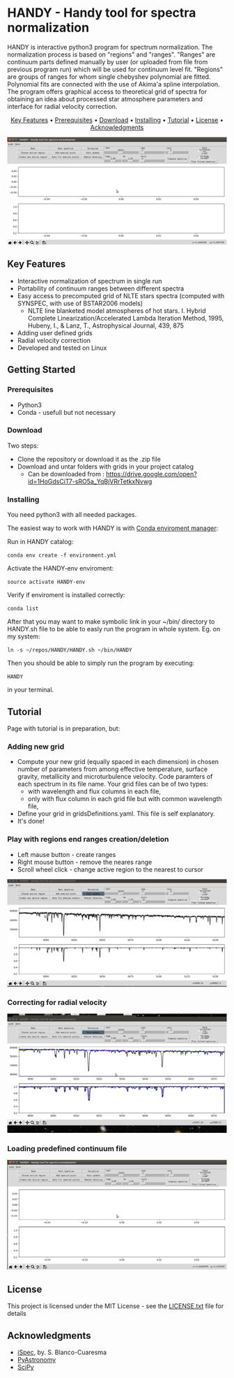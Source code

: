 # HANDY - Handy tool for spectra normalization

HANDY is interactive python3 program for spectrum normalization. The normalization process is based on "regions" and "ranges". "Ranges" are continuum parts defined manually by user (or uploaded from file from previous program run) which will be used for continuum level fit. "Regions" are groups of ranges for whom single chebyshev polynomial are fitted. Polynomial fits are connected with the use of Akima'a spline interpolation. The program offers graphical access to theoretical grid of spectra for obtaining an idea about processed star atmosphere parameters and interface for radial velocity correction. 

<p align="center">
  <a href="#key-features">Key Features</a> •
  <a href="#prerequisites">Prerequisites</a> •
  <a href="#download">Download</a> •
  <a href="#installing">Installing</a> •
  <a href="#tutorial">Tutorial</a> •
  <a href="#license">License</a> •
  <a href="#acknowledgments">Acknowledgments</a>
</p>

![Basic usage of HANDY](docsFiles/usageMovie1.gif)

## Key Features

* Interactive normalization of spectrum in single run
* Portability of continuum ranges between different spectra
* Easy access to precomputed grid of NLTE stars spectra (computed with SYNSPEC, with use of BSTAR2006 models)
  - NLTE line blanketed model atmospheres of hot stars. I. Hybrid Complete Linearization/Accelerated Lambda Iteration Method, 1995, Hubeny, I., & Lanz, T., Astrophysical Journal, 439, 875
* Adding user defined grids
* Radial velocity correction 
* Developed and tested on Linux

## Getting Started

### Prerequisites

* Python3
* Conda - usefull but not necessary

### Download

Two steps:
* Clone the repository or download it as the .zip file
* Download and untar folders with grids in your project catalog
  - Can be downloaded from : https://drive.google.com/open?id=1HoGdsCiT7-sRO5a_YqBjVRrTetkxNvwg
  
### Installing

You need python3 with all needed packages.

The easiest way to work with HANDY is with [Conda enviroment manager](https://conda.io/docs/user-guide/tasks/manage-environments.html#creating-an-environment-from-an-environment-yml-file):

Run in HANDY catalog:
```
conda env create -f environment.yml
```
Activate the HANDY-env enviroment:
```
source activate HANDY-env
```
Verify if enviroment is installed correctly:
```
conda list
```
After that you may want to make symbolic link in your ~/bin/ directory to HANDY.sh file to be able to easly run the program in whole system. Eg. on my system:
```
ln -s ~/repos/HANDY/HANDY.sh ~/bin/HANDY
```
Then you should be able to simply run the program by executing:
```
HANDY
```
in your terminal.

## Tutorial

Page with tutorial is in preparation, but:

### Adding new grid
* Compute your new grid (equally spaced in each dimension) in chosen number of parameters from among effective temperature, surface gravity, metallicity and microturbulence velocity. Code paramters of each spectrum in its file name. Your grid files can be of two types:
  - with wavelength and flux columns in each file,
  - only with flux column in each grid file but with common wavelength file,
* Define your grid in gridsDefinitions.yaml. This file is self explanatory.
* It's done!

### Play with regions end ranges creation/deletion

* Left mause button - create ranges
* Right mouse button - remove the neares range
* Scroll wheel click - change active region to the nearest to cursor 

![Basic usage of HANDY](docsFiles/egPlayingWithRegionsAndRanges.gif)

### Correcting for radial velocity

![Basic usage of HANDY](docsFiles/egVRadCorrection.gif)

### Loading predefined continuum file

![Basic usage of HANDY](docsFiles/egLoadPredefinedContinuum.gif)

## License

This project is licensed under the MIT License - see the [LICENSE.txt](LICENSE.txt) file for details

## Acknowledgments

* [iSpec](http://adsabs.harvard.edu/abs/2014A%26A...569A.111B), by. S. Blanco-Cuaresma
* [PyAstronomy](https://github.com/sczesla/PyAstronomy)
* [SciPy](https://www.scipy.org/)
<!---
-->
